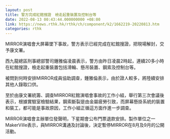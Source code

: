 ```yaml
---
layout: post
title: 警方完成紅館搜證　檢走起重裝置及控制台等
date: 2022-08-13 00:43:44.000000000 +08:00
link: https://news.rthk.hk/rthk/ch/component/k2/1662219-20220813.htm
categories: rthk
---
```


MIRROR演唱會大屏幕墜下事故，警方表示已經完成在紅館搜證，把現場解封，交予康文署。

西九龍總區刑事總部警司鍾雅倫凌晨表示，警方由昨日凌晨2時起，連續20多小時在紅館搜證，檢走起重裝置包括滑輪、懸吊裝置、鋼索及控制台等。

被問到何時安排MIRROR成員協助調查，鍾雅倫表示，由於證人較多，將陸續安排其他人錄取口供。

至於由康文署統籌、調查MIRROR紅館演唱會事故的工作小組，舉行第三次會議後表示，根據實驗室檢驗結果，鋼索斷裂是由金屬疲勞引致，而屏幕懸掛系統的裝置和裝工，都可能是事故原因，工作小組正循這方面作進一步調查。

MIRROR演唱會主辦單位發聲明，下星期會公布門票退款安排。製作單位之一MakerVille表示，與MIRROR溝通及討論後，決定暫停MIRROR在8月及9月的公開活動。
